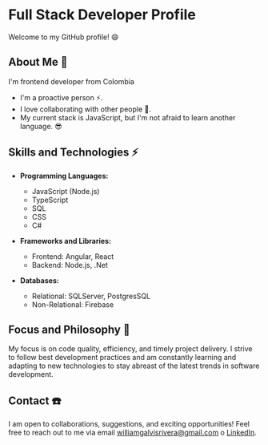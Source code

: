 # Full Stack Developer Profile

Welcome to my GitHub profile! :smile:

## About Me :rocket:
I'm frontend developer from Colombia

  - I'm a proactive person ⚡.
  - I love collaborating with other people 🌱.
  - My current stack is JavaScript, but I'm not afraid to learn another language. 😎

## Skills and Technologies ⚡

- **Programming Languages:**
  - JavaScript (Node.js)
  - TypeScript
  - SQL
  - CSS
  - C#
  
- **Frameworks and Libraries:**
  - Frontend: Angular, React
  - Backend: Node.js, .Net
  
- **Databases:**
  - Relational: SQLServer, PostgresSQL
  - Non-Relational: Firebase

## Focus and Philosophy :thinking:

My focus is on code quality, efficiency, and timely project delivery. I strive to follow best development practices and am constantly learning and adapting to new technologies to stay abreast of the latest trends in software development.

## Contact :phone:

I am open to collaborations, suggestions, and exciting opportunities! Feel free to reach out to me via email williamgalvisrivera@gmail.com o [LinkedIn](https://www.linkedin.com/in/william-galvis-5b8a941a6/).
